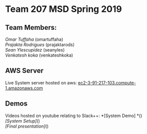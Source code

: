 # Team 207 MSD Spring 2019

## Team Members:
*Omar Tuffaha* (omartuffaha)\
*Prajakta Rodrigues* (prajaktarods)\
*Sean Ylescupidez* (seanyles)\
*Venkatesh koka* (venkateshkoka)

## AWS Server
Live System server hosted on aws: [ec2-3-91-217-103.compute-1.amazonaws.com](ec2-3-91-217-103.compute-1.amazonaws.com "AWS EC2 Server Instance")
 
## Demos
Videos hosted on youtube relating to Slack++:
*[System Demo] *()\
*[System Setup]*()\
*[Final presentation]*()
